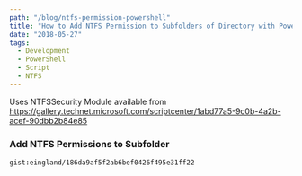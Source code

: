 ```yaml
---
path: "/blog/ntfs-permission-powershell"
title: "How to Add NTFS Permission to Subfolders of Directory with PowerShell"
date: "2018-05-27"
tags:
  - Development
  - PowerShell
  - Script
  - NTFS
---
```


Uses NTFSSecurity Module available from https://gallery.technet.microsoft.com/scriptcenter/1abd77a5-9c0b-4a2b-acef-90dbb2b84e85

### **Add NTFS Permissions to Subfolder**

`gist:eingland/186da9af5f2ab6bef0426f495e31ff22`
